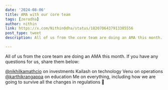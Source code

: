 ```yaml
---
date: '2024-08-06'
title: AMA with our core team
tags: [zerodha]
author: nithin
link: https://x.com/Nithin0dha/status/1820706437913305556
post_type: tweet
description: All of us from the core team are doing an AMA this month...

---
```


All of us from the core team are doing an AMA this month. If you have any questions for us, share them below:

[@nikhilkamathcio](https://x.com/nikhilkamathcio) on investments
Kailash on technology
Venu on operations
[@karthikrangappa](https://x.com/karthikrangappa) on education
Me on everything, including how we are going to survive all the changes in regulations 😬
